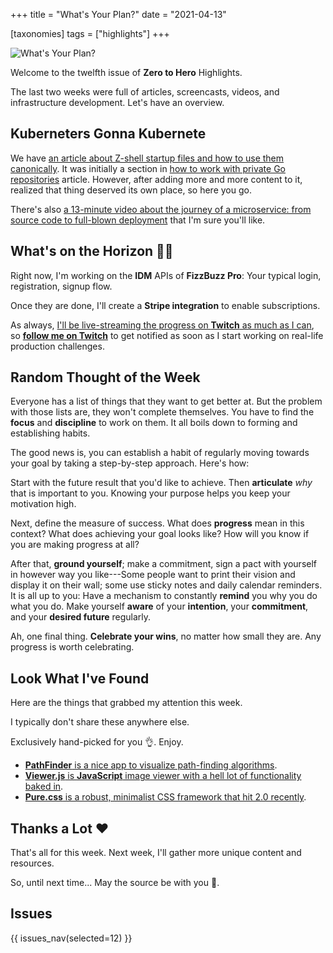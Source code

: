 +++
title = "What's Your Plan?"
date = "2021-04-13"

[taxonomies]
tags = ["highlights"]
+++

![What's Your Plan?](/images/size/w1200/2024/03/Volkan_zelik_Doctor_reviewing_a_chart_henna_on_hand_with_fine_d_cb0ccbf1-36a7-40fd-a6db-fc5a2d2047a5.png)

Welcome to the twelfth issue of **Zero to Hero** Highlights.

The last two weeks were full of articles, screencasts, videos, and
infrastructure development. Let's have an overview.

## Kuberneters Gonna Kubernete

We have [an article about Z-shell startup files and how to use
them canonically][z-shell]. It was initially a section in
[how to work with private Go repositories][private-go] article.
However, after adding more and more content to it, realized that thing deserved
its own place, so here you go.

[z-shell]: @/tips/zshell-startup-files.md
[private-go]: @/vadideki-geyik/geyik-academy/go101/how-to-work-with-private-go-repositories.md

There's also [a 13-minute video about the journey of a microservice: from
source code to full-blown deployment][k8s-microservice] that I'm sure you'll
like.

[k8s-microservice]: @/zero-to-prod/deploying-a-microservice-to-k8s.md

## What's on the Horizon 👩‍🍳

Right now, I'm working on the **IDM** APIs of **FizzBuzz Pro**: Your typical
login, registration, signup flow.

Once they are done, I'll create a **Stripe integration** to enable
subscriptions.

As always, [I'll be live-streaming the progress on **Twitch** as much as
I can][twitch], so [**follow me on Twitch**][twitch] to get notified as soon as
I start working on real-life production challenges.

[twitch]: https://twitch.tv/VadidekiVolkan

## Random Thought of the Week

Everyone has a list of things that they want to get better at. But the problem
with those lists are, they won't complete themselves. You have to find the
**focus** and **discipline** to work on them. It all boils down to forming and
establishing habits.

The good news is, you can establish a habit of regularly moving towards your
goal by taking a step-by-step approach. Here's how:

Start with the future result that you'd like to achieve. Then **articulate**
*why* that is important to you. Knowing your purpose helps you keep your
motivation high.

Next, define the measure of success. What does **progress** mean in this
context?
What does achieving your goal looks like? How will you know if you are making
progress at all?

After that, **ground yourself**; make a commitment, sign a pact with yourself
in however way you like---Some people want to print their vision and display it
on their wall; some use sticky notes and daily calendar reminders. It is all up
to you: Have a mechanism to constantly **remind** you why you do what you do.
Make yourself **aware** of your **intention**, your **commitment**, and your
**desired future** regularly.

Ah, one final thing. **Celebrate your wins**, no matter how small they are.
Any progress is worth celebrating.

## Look What I've Found

Here are the things that grabbed my attention this week.

I typically don't share these anywhere else.

Exclusively hand-picked for you 👌. Enjoy.

* [**PathFinder** is a nice app to visualize path-finding algorithms](https://josephprichard.github.io/Pathfinder/).
* [**Viewer.js** is **JavaScript** image viewer with a hell lot of functionality baked in](https://fengyuanchen.github.io/viewerjs/).
* [**Pure.css** is a robust, minimalist CSS framework that hit 2.0 recently](https://purecss.io/).

## Thanks a Lot ❤️

That's all for this week. Next week, I'll gather more unique content and
resources.

So, until next time... May the source be with you 🦄.

## Issues

{{ issues_nav(selected=12) }}
